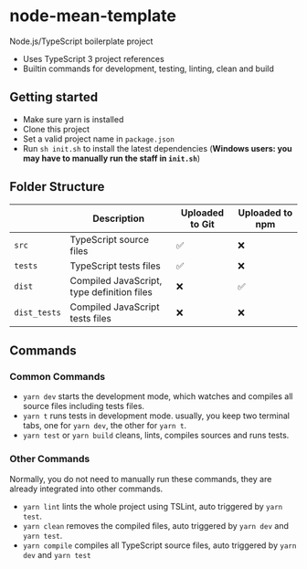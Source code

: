 # node-mean-template

Node.js/TypeScript boilerplate project

- Uses TypeScript 3 project references
- Builtin commands for development, testing, linting, clean and build

## Getting started

- Make sure yarn is installed
- Clone this project
- Set a valid project name in `package.json`
- Run `sh init.sh` to install the latest dependencies (**Windows users: you may have to manually run the staff in `init.sh`**)

## Folder Structure

|              | Description                                | Uploaded to Git | Uploaded to npm |
| ------------ | ------------------------------------------ | --------------- | --------------- |
| `src`        | TypeScript source files                    | ✅              | ❌              |
| `tests`      | TypeScript tests files                     | ✅              | ❌              |
| `dist`       | Compiled JavaScript, type definition files | ❌              | ✅              |
| `dist_tests` | Compiled JavaScript tests files            | ❌              | ❌              |

## Commands

### Common Commands

- `yarn dev` starts the development mode, which watches and compiles all source files including tests files.
- `yarn t` runs tests in development mode. usually, you keep two terminal tabs, one for `yarn dev`, the other for `yarn t`.
- `yarn test` or `yarn build` cleans, lints, compiles sources and runs tests.

### Other Commands

Normally, you do not need to manually run these commands, they are already integrated into other commands.

- `yarn lint` lints the whole project using TSLint, auto triggered by `yarn test`.
- `yarn clean` removes the compiled files, auto triggered by `yarn dev` and `yarn test`.
- `yarn compile` compiles all TypeScript source files, auto triggered by `yarn dev` and `yarn test`
